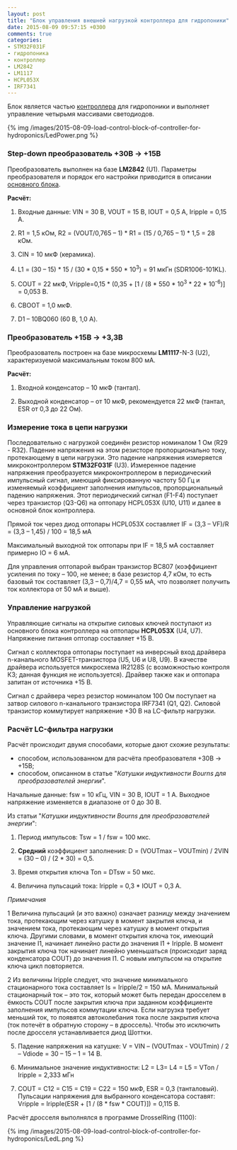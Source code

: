```yaml
---
layout: post
title: "Блок управления внешней нагрузкой контроллера для гидропоники"
date: 2015-08-09 09:57:15 +0300
comments: true
categories: 
- STM32F031F
- гидропоника
- контроллер
- LM2842
- LM1117
- HCPL053X
- IRF7341
---
```


Блок является частью [контроллера](/blog/2015/07/25/controller-for-hydroponics) для гидропоники и выполняет управление четырьмя массивами светодиодов.

{% img /images/2015-08-09-load-control-block-of-controller-for-hydroponics/LedPower.png %}


### Step-down преобразователь +30В -> +15В

Преобразователь выполнен на базе **LM2842** (U1). Параметры преобразователя и порядок его настройки приводится в описании [основного блока](blog/2015/08/02/main-block-of-controller-for-hydroponics/).

**Расчёт:**

1) Входные данные: VIN = 30 В, VOUT = 15 В, IOUT = 0,5 А, Iripple = 0,15 А.

2) R1 = 1,5 кОм, R2 = (VOUT/0,765 – 1) * R1 = (15 / 0,765 – 1) * 1,5 = 28 кОм.

3) СIN = 10 мкФ (керамика).

4) L1 = (30 – 15) * 15 / (30 * 0,15 * 550 * 10<sup>3</sup>) = 91 мкГн (SDR1006-101KL).

5) COUT = 22 мкФ, Vripple=0,15 * (0,35 + [1 / (8 * 550 * 10<sup>3</sup> * 22 * 10<sup>-6</sup>)] = 0,053 В.

6) CBOOT = 1,0 мкФ.

7) D1 – 10BQ060 (60 В, 1,0 А).

### Преобразователь +15В -> +3,3В

Преобразователь построен на базе микросхемы **LM1117**-N-3 (U2), характеризуемой максимальным током 800 мА.

**Расчёт:**

1) Входной конденсатор – 10 мкФ (тантал).

2) Выходной конденсатор – от 10 мкФ, рекомендуется 22 мкФ (тантал, ESR от 0,3 до 22 Ом).

### Измерение тока в цепи нагрузки

Последовательно с нагрузкой соединён резистор номиналом 1 Ом (R29 - R32). Падение напряжения на этом резисторе пропорционально току, протекающему в цепи нагрузки. Это падение напряжения измеряется микроконтроллером **STM32F031F** (U3). Измеренное падение напряжения преобразуется микроконтроллером в периодический импульсный сигнал, имеющий фиксированную частоту 50 Гц и изменяемый коэффициент заполнения импульсов, пропорциональный падению напряжения. Этот периодический сигнал (F1-F4) поступает через транзистор (Q3-Q6) на оптопару HCPL053X (U10, U11) и далее в основной блок контроллера.

Прямой ток через диод оптопары HCPL053X составляет IF = (3,3 – VF)/R = (3,3 – 1,45) / 100 = 18,5 мА

Максимальный выходной ток оптопары при IF = 18,5 мА составляет примерно IO = 6 мА.

Для управления оптопарой выбран транзистор BC807 (коэффициент усиления по току – 100, не менее; в базе резистор 4,7 кОм, то есть базовый ток составляет (3,3 – 0,7)/4,7 = 0,55 мА, что позволяет получить ток коллектора от 50 мА и выше).

### Управление нагрузкой

Управляющие сигналы на открытие силовых ключей поступают из основного блока контроллера на оптопары **HCPL053X** (U4, U7). Напряжение питания оптопар составляет +15 В.

Сигнал с коллектора оптопары поступает на инверсный вход драйвера n-канального MOSFET-транзистора (U5, U6 и U8, U9). В качестве драйвера используется микросхема IR2128S (с возможностью контроля КЗ; данная функция не используется). Драйвер также как и оптопара запитан от источника +15 В.

Сигнал с драйвера через резистор номиналом 100 Ом поступает на затвор силового n-канального транзистора IRF7341 (Q1, Q2). Силовой транзистор коммутирует напряжение +30 В на LC-фильтр нагрузки.

### Расчёт LC-фильтра нагрузки

Расчёт происходит двумя способами, которые дают схожие результаты:

* способом, использованном для расчёта преобразователя +30В -> +15В;
* способом, описанном в статье "*Катушки индуктивности Bourns для преобразователей энергии*".

Начальные данные: fsw = 10 кГц, VIN = 30 В, IOUT = 1 А. Выходное напряжение изменяется в диапазоне от 0 до 30 В.

Из статьи "*Катушки индуктивности Bourns для преобразователей энергии*":

1) Период импульсов: Tsw = 1 / fsw = 100 мкс.

2) **Средний** коэффициент заполнения: D = (VOUTmax – VOUTmin) / 2VIN = (30 – 0) / (2 * 30) = 0,5.

3) Время открытия ключа Ton = DTsw = 50 мкс.

4) Величина пульсаций тока: Iripple = 0,3 * IOUT = 0,3 А.

*Примечания*
 
1 Величина пульсаций (и это важно) означает разницу между значением тока, протекающим через катушку в момент закрытия ключа, и значением тока, протекающим через катушку в момент открытия ключа. Другими словами, в момент открытия ключа ток, имеющий значение I1, начинает линейно расти до значения I1 + Iripple. В момент закрытия ключа ток начинает линейно уменьшаться (происходит заряд конденсатора COUT) до значения I1. С новым импульсом на открытие ключа цикл повторяется.

2 Из величины Iripple следует, что значение минимального стационарного тока составляет Is = Iripple/2 = 150 мА. Минимальный стационарный ток – это ток, который может быть передан дросселем в ёмкость COUT после закрытия ключа при заданном коэффициенте заполнения импульсов коммутации ключа. Если нагрузка требует меньший ток, то появятся автоколебания тока после закрытия ключа (ток потечёт в обратную сторону – в дроссель). Чтобы это исключить после дросселя устанавливается диод Шоттки.

5) Падение напряжения на катушке: V = VIN – (VOUTmax - VOUTmin) / 2 – Vdiode = 30 – 15 – 1 = 14 В.

6) Минимальное значение индуктивности: L2 = L3= L4 = L5 = VTon / Iripple = 2,333 мГн

7) COUT = C12 = C15 = C19 = C22 = 150 мкФ, ESR = 0,3 (танталовый). Пульсации напряжения для выбранного конденсатора составят: Vripple = Iripple(ESR + [1 / (8 * fsw * COUT)]) = 0,115 В.

Расчёт дросселя выполнялся в программе DrosselRing (1100):

{% img /images/2015-08-09-load-control-block-of-controller-for-hydroponics/LedL.png %}